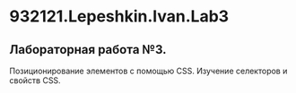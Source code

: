 # 932121.Lepeshkin.Ivan.Lab3
## Лабораторная работа №3.
Позиционирование элементов с помощью CSS. Изучение селекторов и свойств CSS.